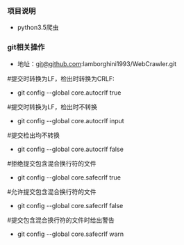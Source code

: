 ### 项目说明
- python3.5爬虫

### git相关操作
- 地址：git@github.com:lamborghini1993/WebCrawler.git

#提交时转换为LF，检出时转换为CRLF:
- git config --global core.autocrlf true

#提交时转换为LF，检出时不转换
- git config --global core.autocrlf input

#提交检出均不转换
- git config --global core.autocrlf false

#拒绝提交包含混合换行符的文件
- git config --global core.safecrlf true

#允许提交包含混合换行符的文件
- git config --global core.safecrlf false

#提交包含混合换行符的文件时给出警告
- git config --global core.safecrlf warn
